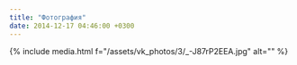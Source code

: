 ```yaml
---
title: "Фотография"
date: 2014-12-17 04:46:00 +0300
---
```



{% include media.html f="/assets/vk_photos/3/_-J87rP2EEA.jpg" alt="" %}
